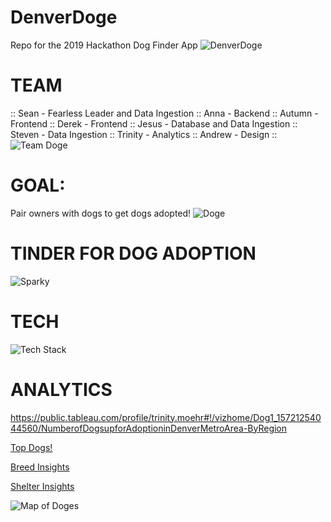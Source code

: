 # DenverDoge
Repo for the 2019 Hackathon Dog Finder App
![DenverDoge](https://i.imgur.com/wQljxLc.jpg)

# TEAM
:: Sean - Fearless Leader and Data Ingestion ::
Anna - Backend :: 
Autumn - Frontend ::
Derek - Frontend ::
Jesus - Database and Data Ingestion :: 
Steven - Data Ingestion ::
Trinity - Analytics ::
Andrew - Design ::
![Team Doge](https://i.imgur.com/nv3j8pr.jpg)


# GOAL: 
Pair owners with dogs to get dogs adopted!
![Doge](https://i.imgur.com/KHnMLFk.jpg)


# TINDER FOR DOG ADOPTION
![Sparky](https://i.imgur.com/ci9SHIu.jpg)

# TECH
![Tech Stack](https://i.imgur.com/tZvEAVu.png)

# ANALYTICS
https://public.tableau.com/profile/trinity.moehr#!/vizhome/Dog1_15721254044560/NumberofDogsupforAdoptioninDenverMetroArea-ByRegion

[Top Dogs!](https://public.tableau.com/profile/trinity.moehr#!/vizhome/Dog1_15721254044560/TopDogs)

[Breed Insights](https://public.tableau.com/profile/trinity.moehr#!/vizhome/Dog1_15721254044560/BreedInsights)

[Shelter Insights](https://public.tableau.com/profile/trinity.moehr#!/vizhome/Dog1_15721254044560/ShelterInsights)

![Map of Doges](https://i.imgur.com/OfiD051.png)
